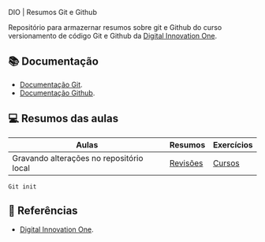 DIO | Resumos Git e Github

Repositório para armazernar resumos sobre git e Github do curso versionamento de código Git e Github da [Digital Innovation One](https://web.dio.me/).

## 📚 Documentação
- [Documentação Git](https://git-scm.com/doc).
- [Documentação Github](https://docs.github.com/pt).


## 💻 Resumos das aulas

| Aulas | Resumos | Exercícios|
|-------|---------|-----------|
| Gravando alterações no repositório local | [Revisões](https://web.dio.me/) | [Cursos](https://web.dio.me/) |

```
Git init
```
## 🔎 Referências
- [Digital Innovation One](https://web.dio.me/).
